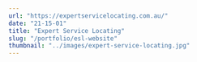 ```yaml
---
url: "https://expertservicelocating.com.au/"
date: "21-15-01"
title: "Expert Service Locating"
slug: "/portfolio/esl-website"
thumbnail: "../images/expert-service-locating.jpg"
---
```

